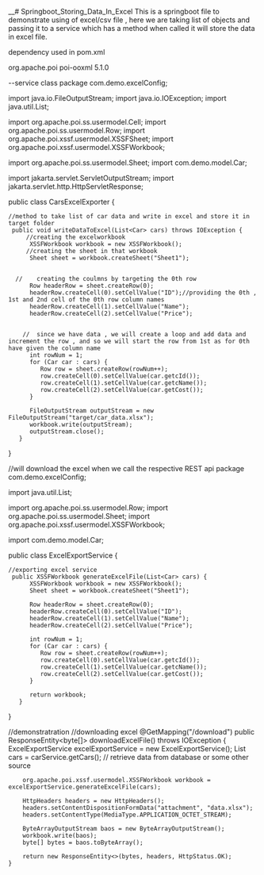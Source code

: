 __# Springboot_Storing_Data_In_Excel
This is a springboot file to demonstrate  using of excel/csv file , here we are taking list of objects and passing it to a service which has a method when called it will store the data in excel file.

dependency  used in pom.xml

<dependency>
			<groupId>org.apache.poi</groupId>
			<artifactId> poi-ooxml</artifactId>
			<version>5.1.0</version>
		</dependency>

--service class
package com.demo.excelConfig;

import java.io.FileOutputStream;
import java.io.IOException;
import java.util.List;

import org.apache.poi.ss.usermodel.Cell;
import org.apache.poi.ss.usermodel.Row;
import org.apache.poi.xssf.usermodel.XSSFSheet;
import org.apache.poi.xssf.usermodel.XSSFWorkbook;

import org.apache.poi.ss.usermodel.Sheet;
import com.demo.model.Car;

import jakarta.servlet.ServletOutputStream;
import jakarta.servlet.http.HttpServletResponse;

public class CarsExcelExporter {

	
	
	//method to take list of car data and write in excel and store it in target folder
	 public void writeDataToExcel(List<Car> cars) throws IOException {
		 //creating the excelworkbook
	      XSSFWorkbook workbook = new XSSFWorkbook();
	     //creating the sheet in that workbook
	      Sheet sheet = workbook.createSheet("Sheet1");

	      
	  //    creating the coulmns by targeting the 0th row
	      Row headerRow = sheet.createRow(0);
	      headerRow.createCell(0).setCellValue("ID");//providing the 0th , 1st and 2nd cell of the 0th row column names
	      headerRow.createCell(1).setCellValue("Name");
	      headerRow.createCell(2).setCellValue("Price");

	      
	    //  since we have data , we will create a loop and add data and increment the row , and so we will start the row from 1st as for 0th have given the column name
	      int rowNum = 1;
	      for (Car car : cars) {
	         Row row = sheet.createRow(rowNum++);
	         row.createCell(0).setCellValue(car.getcId());
	         row.createCell(1).setCellValue(car.getcName());
	         row.createCell(2).setCellValue(car.getCost());
	      }

	      FileOutputStream outputStream = new FileOutputStream("target/car_data.xlsx");
	      workbook.write(outputStream);
	      outputStream.close();
	   }
}




//will download the excel when we call the respective  REST api
package com.demo.excelConfig;

import java.util.List;

import org.apache.poi.ss.usermodel.Row;
import org.apache.poi.ss.usermodel.Sheet;
import org.apache.poi.xssf.usermodel.XSSFWorkbook;

import com.demo.model.Car;

public class ExcelExportService {

	
	
	//exporting excel service
	 public XSSFWorkbook generateExcelFile(List<Car> cars) {
	      XSSFWorkbook workbook = new XSSFWorkbook();
	      Sheet sheet = workbook.createSheet("Sheet1");

	      Row headerRow = sheet.createRow(0);
	      headerRow.createCell(0).setCellValue("ID");
	      headerRow.createCell(1).setCellValue("Name");
	      headerRow.createCell(2).setCellValue("Price");

	      int rowNum = 1;
	      for (Car car : cars) {
	         Row row = sheet.createRow(rowNum++);
	         row.createCell(0).setCellValue(car.getcId());
	         row.createCell(1).setCellValue(car.getcName());
	         row.createCell(2).setCellValue(car.getCost());
	      }

	      return workbook;
	   }

	
}


//demonstratration
//downloading excel
	@GetMapping("/download")
	public ResponseEntity<byte[]> downloadExcelFile() throws IOException {
		ExcelExportService excelExportService = new ExcelExportService();
		List<Car> cars = carService.getCars();
		// retrieve data from database or some other source


		org.apache.poi.xssf.usermodel.XSSFWorkbook workbook = excelExportService.generateExcelFile(cars);

		HttpHeaders headers = new HttpHeaders();
		headers.setContentDispositionFormData("attachment", "data.xlsx");
		headers.setContentType(MediaType.APPLICATION_OCTET_STREAM);

		ByteArrayOutputStream baos = new ByteArrayOutputStream();
		workbook.write(baos);
		byte[] bytes = baos.toByteArray();

		return new ResponseEntity<>(bytes, headers, HttpStatus.OK);
	}

